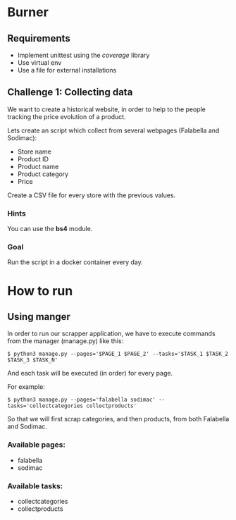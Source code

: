 # Burner

## Requirements

- Implement unittest using the *coverage* library
- Use virtual env
- Use a file for external installations

## Challenge 1: Collecting data

We want to create a historical website, in order to help
to the people tracking the price evolution of a product.

Lets create an script which collect from several webpages
(Falabella and Sodimac):

- Store name
- Product ID
- Product name
- Product category
- Price

Create a CSV file for every store with the previous values.

### Hints

You can use the **bs4** module.

### Goal

Run the script in a docker container every day.


# How to run

## Using manger

In order to run our scrapper application, we have to execute commands
from the manager (manage.py) like this:

`$ python3 manage.py --pages='$PAGE_1 $PAGE_2' --tasks='$TASK_1 $TASK_2 $TASK_3 $TASK_N'`

And each task will be executed (in order) for every page.<br>

For example:

`$ python3 manage.py --pages='falabella sodimac' --tasks='collectcategories collectproducts'`

So that we will first scrap categories, and then products, from both Falabella and Sodimac.<br>

### Available pages:

* falabella
* sodimac

### Available tasks:

* collectcategories
* collectproducts

